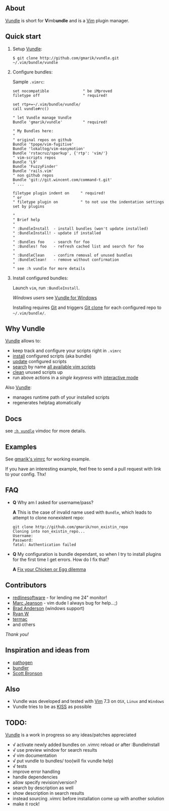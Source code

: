 ## About

[Vundle] is short for **V**imb**undle** and is a [Vim] plugin manager.

## Quick start

1. Setup [Vundle]:

     ```
     $ git clone http://github.com/gmarik/vundle.git ~/.vim/bundle/vundle
     ```

2. Configure bundles:

     Sample `.vimrc`:

     ```vim
     set nocompatible               " be iMproved
     filetype off                   " required!

     set rtp+=~/.vim/bundle/vundle/
     call vundle#rc()

     " let Vundle manage Vundle
     Bundle 'gmarik/vundle'         " required! 

     " My Bundles here:
     "
     " original repos on github
     Bundle 'tpope/vim-fugitive'
     Bundle 'lokaltog/vim-easymotion'
     Bundle 'rstacruz/sparkup', {'rtp': 'vim/'}
     " vim-scripts repos
     Bundle 'L9'
     Bundle 'FuzzyFinder'
     Bundle 'rails.vim'
     " non github repos
     Bundle 'git://git.wincent.com/command-t.git'
     " ...

     filetype plugin indent on     " required! 
     " or 
     " filetype plugin on          " to not use the indentation settings set by plugins

     "
     " Brief help
     "
     " :BundleInstall  - install bundles (won't update installed)
     " :BundleInstall! - update if installed
     "
     " :Bundles foo    - search for foo
     " :Bundles! foo   - refresh cached list and search for foo
     "
     " :BundleClean    - confirm removal of unused bundles
     " :BundleClean!   - remove without confirmation
     "
     " see :h vundle for more details

     ```

3. Install configured bundles:

     Launch `vim`, run `:BundleInstall`. 

     *Windows users* see [Vundle for Windows](https://github.com/gmarik/vundle/wiki/Vundle-for-Windows)

     Installing requires [Git] and triggers [Git clone](http://gitref.org/creating/#clone) for each configured repo to `~/.vim/bundle/`.

## Why Vundle

[Vundle] allows to:

- keep track and configure your scripts right in `.vimrc`
- [install] configured scripts (aka bundle) 
- [update] configured scripts
- [search] by name [all available vim scripts]
- [clean] unused scripts up
- run above actions in a *single keypress* with [interactive mode]

Also [Vundle]:

- manages runtime path of your installed scripts
- regenerates helptag atomatically

## Docs

see [`:h vundle`](vundle/blob/master/doc/vundle.txt#L1) vimdoc for more details.

## Examples

   See [gmarik's vimrc](https://github.com/gmarik/vimfiles/blob/1f4f26d42f54443f1158e0009746a56b9a28b053/vimrc#L136) for working example.

   If you have an interesting example, feel free to send a pull request with link to your config. Thx!

## FAQ

-   **Q** Why am I asked for username/pass?

    **A** This is the case of invalid name used with `Bundle`, which leads to attempt to clone nonexistent repo:

    ```
    git clone http://github.com/gmarik/non_existin_repo
    Cloning into non_existin_repo...
    Username: 
    Password: 
    fatal: Authentication failed
    ```


-   **Q** My configuration is bundle dependant, so when I try to install plugins for the first time I get errors. How do I fix that?

    **A** [Fix your Chicken or Egg dilemma](http://gmarik.info/blog/2011/05/17/chicken-or-egg-dilemma)

## Contributors

* [redlinesoftware](http://redlinesoftware.com) - for lending me 24" monitor!
* [Marc Jeanson](https://github.com/marcjeanson) - vim dude I always bug for help...;)
* [Brad Anderson](http://github.com/eco) (windows support)
* [Ryan W](http://github.com/rygwdn)
* [termac](http://github.com/termac)
* and others

*Thank you!*

## Inspiration and ideas from

* [pathogen]
* [bundler]
* [Scott Bronson](http://github.com/bronson)

## Also

* Vundle was developed and tested with [Vim] 7.3 on `OSX`, `Linux` and `Windows`
* Vundle tries to be as [KISS](http://en.wikipedia.org/wiki/KISS_principle) as possible

## TODO:
[Vundle] is a work in progress so any ideas/patches appreciated

* √ activate newly added bundles on .vimrc reload or after :BundleInstall
* √ use preview window for search results
* √ vim documentation
* √ put vundle to bundles/ too(will fix vundle help)
* √ tests
* improve error handling
* handle dependencies
* allow specify revision/version?
* search by description as well
* show description in search results
* instead sourcing .vimrc before installation come up with another solution
* make it rock!

[Vundle]:http://github.com/gmarik/vundle
[Pathogen]:http://github.com/tpope/vim-pathogen/
[Bundler]:http://github.com/wycats/bundler/
[Vim]:http://vim.org
[Git]:http://git-scm.com
[all available vim scripts]:http://vim-scripts.org/vim/scripts.html

[install]:https://github.com/gmarik/vundle/blob/master/doc/vundle.txt#L110-124
[update]:https://github.com/gmarik/vundle/blob/master/doc/vundle.txt#L126-131
[search]:https://github.com/gmarik/vundle/blob/master/doc/vundle.txt#L133-155
[clean]:https://github.com/gmarik/vundle/blob/master/doc/vundle.txt#L157-169
[interactive mode]:https://github.com/gmarik/vundle/blob/master/doc/vundle.txt#L172-205
